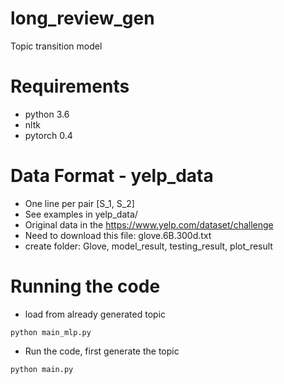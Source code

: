 # long_review_gen
Topic transition model

# Requirements
- python 3.6 
- nltk
- pytorch 0.4


# Data Format - yelp_data
- One line per pair [S_1, S_2]
- See examples in yelp_data/
- Original data in the https://www.yelp.com/dataset/challenge
- Need to download this file: glove.6B.300d.txt 
- create folder: Glove, model_result, testing_result, plot_result


# Running the code 
- load from already generated topic

`python main_mlp.py`

- Run the code, first generate the topic 

`python main.py`
